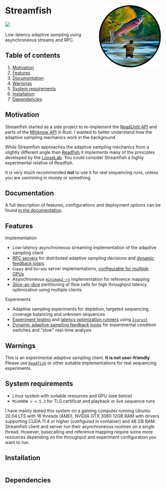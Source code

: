 # Streamfish <a href='https://github.com/esteinig'><img src='docs/logo.png' align="right" height="200" alt="Salmon body-slamming fisherman" /></a>

![](https://img.shields.io/badge/version-0.1.0-black.svg)

Low-latency adaptive sampling using asynchroneous streams and RPC.




## Table of contents

1. [Motivation]()
2. [Features]()
3. [Documentation]()
4. [Warnings]()
5. [System requirements]()
6. [Installation]()
8. [Dependencies]()

## Motivation

Streamfish started as a side project to re-implement the [ReadUntil API](https://github.com/nanoporetech/read_until_api) and parts of the [Minknow API](https://github.com/nanoporetech/minknow_api/tree/master/proto/minknow_api) in Rust. I wanted to better understand how the adaptive sampling mechanics work in the background. 

While Streamfish approaches the adaptive sampling mechanics from a slightly different angle than [Readfish](https://github.com/LooseLab/Readfish) it implements many of the principles developed by the [LooseLab](https://github.com/LooseLab). You could consider Streamfish a highly experimental relative of Readfish.

It is very much recommended **not** to use it for real sequencing runs, unless you are swimming in money or something.

## Documentation

A full description of features, configurations and deployment options can be found [in the documentation]().

## Features

Implementation

* Low-latency asynchroneous streaming implementation of the adaptive sampling client
* [RPC servers]() for distributed adaptive sampling decisions and [dynamic feedback loops]()
* `Guppy` and `Dorado` server implementations, [configurable for multiple GPUs]()
* Asynchroneous [`minimap2-rs`]() implementation for reference mapping
* [Slice-an-dice]() partitioning of flow cells for high throughput latency optimization using multiple clients

Experiments

* Adaptive sampling experiments for depletion, targeted sequencing, coverage balancing and unknown sequences
* [Experiment testing]() and [latency optimization runners]() using [`Icarust`](https://github.com/LooseLab/Icarust)
* [Dynamic adaptive sampling feedback loops]() for experimental condition switches and "slow" real-time analysis

## Warnings

This is an experimental adaptive sampling client. **It is not user-friendly**. Please use [`Readfish`](https://github.com/LooseLab/readfish) or other suitable implementations for real sequencing experiments.

## System requirements

* Linux system with suitable resources and GPU (see below)
* `MinKNOW > v.5.3` for TLS certificat and playback or live sequence runs

I have mainly tested this system on a gaming computer running Ubuntu 20.04 LTS with 16 threads (AMD), NVIDIA GTX 3060 12GB RAM with drivers supporting CUDA 11.4 or higher (configured in container) and 48 GB RAM. Streamfish client and server run their asynchroneous routines on a single thread. However, basecalling and reference mapping require some more resources depending on the throughput and experiment configuration you want to run.

## Installation

```

```

## Dependencies

```

```

